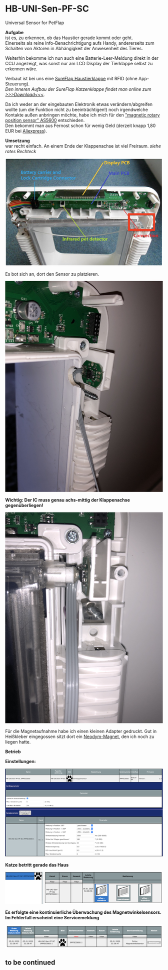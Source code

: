 # HB-UNI-Sen-PF-SC
Universal Sensor for PetFlap

**Aufgabe**</br>
ist es, zu erkennen, ob das Haustier gerade kommt oder geht.</br>
Einerseits als reine Info-Benachrichtigung aufs Handy, andererseits zum Schalten von Aktoren in Abhängigkeit der Anwesenheit des Tieres.

Weiterhin bekomme ich nun auch eine Batterie-Leer-Meldung direkt in der CCU angezeigt, was sonst nur am LCD Display der Tierklappe selbst zu erkennen wäre.

Verbaut ist bei uns eine [SureFlap Haustierklappe](https://www.surepetcare.com/de-de/haustierklappen/mikrochip-haustierklappe) mit RFID (ohne App-Steuerung).</br>
_Den inneren Aufbau der SureFlap Katzenklappe findet man online zum [>>>Download<<<](https://fccid.io/XO9-DOOR-1001/Internal-Photos/Internal-Photos-1909838)._

Da ich weder an der eingebauten Elektronik etwas verändern/abgreifen wollte (um die Funktion nicht zu beeinträchtigen!) noch irgendwelche Kontakte außen anbringen möchte, habe ich mich für den ["magnetic rotary position sensor" AS5600](https://ams.com/documents/20143/36005/AS5600_DS000365_5-00.pdf) entschieden.</br>
Den bekommt man aus Fernost schon für wenig Geld (derzeit knapp 1,80 EUR bei [Aliexpress](https://de.aliexpress.com/item/4000140460377.html)).

**Umsetzung**</br>
war recht einfach.
An einem Ende der Klappenachse ist viel Freiraum. _siehe rotes Rechteck_

![teardown](Images/teardown.png)


Es bot sich an, dort den Sensor zu platzieren.

![sensor1](Images/sensor1.jpg)

**Wichtig: Der IC muss genau achs-mittig der Klappenachse gegenüberliegen!**

![komplett](Images/komplett.jpg)

Für die Magnetaufnahme habe ich einen kleinen Adapter gedruckt. Gut in Heißkleber eingegossen sitzt dort ein [Neodym-Magnet](https://www.magnethandel.de/neodym-magnete-3-2-mm-n52), den ich noch zu liegen hatte.

**Betrieb**</br>

**Einstellungen:**

![webui_einstellungen](Images/webui_einstellungen.png)


**Katze betritt gerade das Haus**

![webui_bedienung](Images/webui_bedienung.png)

**Es erfolgte eine kontinuierliche Überwachung des Magnetwinkelsensors. Im Fehlerfall erscheint eine Servicemeldung**

![webui_servicemeldung](Images/webui_servicemeldung.png)



## to be continued
